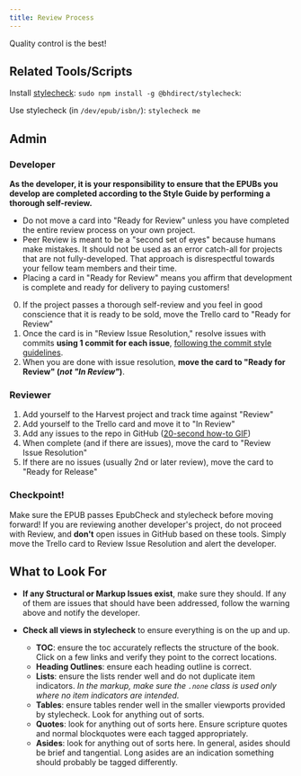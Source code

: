 ```yaml
---
title: Review Process
---
```


Quality control is the best!

## Related Tools/Scripts

Install [stylecheck](https://github.com/bhdirect-ebooks/stylecheck): `sudo npm install -g @bhdirect/stylecheck`:

Use stylecheck (in `/dev/epub/isbn/`): `stylecheck me`

## Admin
### Developer

<aside class="caution"><strong>As the developer, it is your responsibility to ensure that the EPUBs you develop are completed according to the Style Guide by performing a thorough self-review.</strong>
<ul><li>Do not move a card into "Ready for Review" unless you have completed the entire review process on your own project.</li><li>Peer Review is meant to be a "second set of eyes" because humans make mistakes. It should not be used as an error catch-all for projects that are not fully-developed. That approach is disrespectful towards your fellow team members and their time.</li><li>Placing a card in "Ready for Review" means you affirm that development is complete and ready for delivery to paying customers!</li></ul></aside>

0. If the project passes a thorough self-review and you feel in good conscience that it is ready to be sold, move the Trello card to "Ready for Review"
1. Once the card is in "Review Issue Resolution," resolve issues with commits **using 1 commit for each issue**, [following the commit style guidelines](../code/git_commit.html).
2. When you are done with issue resolution, **move the card to "Ready for Review" (_not "In Review"_)**.

### Reviewer

1. Add yourself to the Harvest project and track time against "Review"
2. Add yourself to the Trello card and move it to "In Review"
3. Add any issues to the repo in GitHub ([20-second how-to GIF](../assets/images/githubissue.gif))
4. When complete (and if there are issues), move the card to "Review Issue Resolution"
5. If there are no issues (usually 2nd or later review), move the card to "Ready for Release"

### Checkpoint!

<aside class="warning">Make sure the EPUB passes EpubCheck and stylecheck before moving forward! If you are reviewing another developer's project, do not proceed with Review, and <strong>don't</strong> open issues in GitHub based on these tools. Simply move the Trello card to Review Issue Resolution and alert the developer.</aside>

## What to Look For

* **If any Structural or Markup Issues exist**, make sure they should. If any of them are issues that should have been addressed, follow the warning above and notify the developer.


* **Check all views in stylecheck** to ensure everything is on the up and up.
  * **TOC**: ensure the toc accurately reflects the structure of the book. Click on a few links and verify they point to the correct locations.
  * **Heading Outlines**: ensure each heading outline is correct.
  * **Lists**: ensure the lists render well and do not duplicate item indicators. _In the markup, make sure the `.none` class is used only where no item indicators are intended._
  * **Tables**: ensure tables render well in the smaller viewports provided by stylecheck. Look for anything out of sorts.
  * **Quotes**: look for anything out of sorts here. Ensure scripture quotes and normal blockquotes were each tagged appropriately.
  * **Asides**: look for anything out of sorts here. In general, asides should be brief and tangential. Long asides are an indication something should probably be tagged differently.